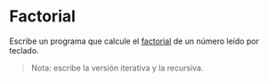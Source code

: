 # Factorial

Escribe un programa que calcule el [factorial](https://es.wikipedia.org/wiki/Factorial) de un número leído por teclado.

> Nota: escribe la versión iterativa y la recursiva.
